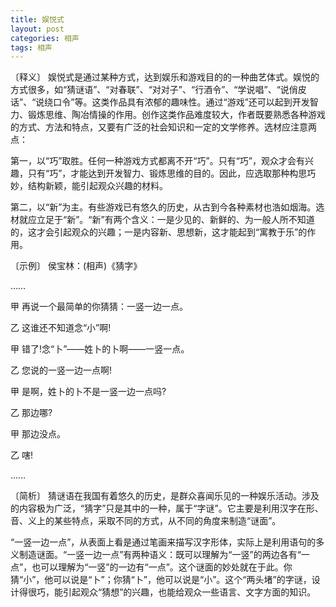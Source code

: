 ```yaml
---
title: 娱悦式
layout: post
categories: 相声
tags: 相声
---
```


〔释义〕 娱悦式是通过某种方式，达到娱乐和游戏目的的一种曲艺体式。娱悦的方式很多，如“猜谜语”、“对春联”、“对对子”、“行酒令”、“学说唱”、“说俏皮话”、“说绕口令”等。这类作品具有浓郁的趣味性。通过“游戏”还可以起到开发智力、锻炼思维、陶冶情操的作用。创作这类作品难度较大，作者既要熟悉各种游戏的方式、方法和特点，又要有广泛的社会知识和一定的文学修养。选材应注意两点：

第一，以“巧”取胜。任何一种游戏方式都离不开“巧”。只有“巧”，观众才会有兴趣，只有“巧”，才能达到开发智力、锻炼思维的目的。因此，应选取那种构思巧妙，结构新颖，能引起观众兴趣的材料。

第二，以“新”为主。有些游戏已有悠久的历史，从古到今各种素材也浩如烟海。选材就应立足于“新”。“新”有两个含义：一是少见的、新鲜的、为一般人所不知道的，这才会引起观众的兴趣；一是内容新、思想新，这才能起到“寓教于乐”的作用。

〔示例〕 侯宝林：(相声)《猜字》

……

甲 再说一个最简单的你猜猜：一竖一边一点。

乙 这谁还不知道念“小”啊!

甲 错了!念“卜”——姓卜的卜啊——一竖一点。

乙 您说的一竖一边一点啊!

甲 是啊，姓卜的卜不是一竖一边一点吗?

乙 那边哪?

甲 那边没点。

乙 嗐! 

……

〔简析〕 猜谜语在我国有着悠久的历史，是群众喜闻乐见的一种娱乐活动。涉及的内容极为广泛，“猜字”只是其中的一种，属于“字谜”。它主要是利用汉字在形、音、义上的某些特点，采取不同的方式，从不同的角度来制造“谜面”。

“一竖一边一点”，从表面上看是通过笔画来描写汉字形体，实际上是利用语句的多义制造谜面。“一竖一边一点”有两种语义：既可以理解为“一竖”的两边各有“一点”，也可以理解为“一竖”的一边有“一点”。这个谜面的妙处就在于此。你猜“小”，他可以说是“卜”；你猜“卜”，他可以说是“小”。这个“两头堵”的字谜，设计得很巧，能引起观众“猜想”的兴趣，也能给观众一些语言、文字方面的知识。 